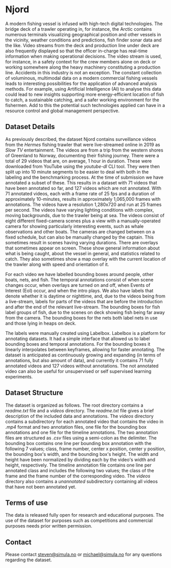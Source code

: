 # Njord

A modern fishing vessel is infused with high-tech digital technologies.  The bridge deck of a trawler operating in, for instance, the Arctic contains numerous terminals visualizing geographical position and other vessels in the vicinity, weather conditions and predictions, fish finder sonar data and the like. Video streams from the deck and production line under deck are also frequently displayed so that the officer in-charge has real-time information when making operational decisions. The video stream is used, for instance, in a safety context for the crew members alone on deck or working somewhere along the heavy machinery constituting a production line. Accidents in this industry is not an exception. The constant collection of voluminous, multimodal data on a modern commercial fishing vessels leads to interesting possibilities for the application of advanced analysis methods. For example, using Artificial Intelligence (AI) to analyse this data could lead to new insights supporting more energy-efficient location of fish to catch, a sustainable catching, and a safer working environment for the fishermen. Add to this the potential such technologies applied can have in a resource control and global management perspective. 

## Dataset Details
As previously described, the dataset Njord contains surveillance videos from the *Hermes* fishing trawler that were live-streamed online in 2019 as *Slow TV* entertainment. The videos are from a trip from the western shores of Greenland to Norway, documenting their fishing journey. There were a total of 29 videos that are, on average, 1 hour in duration. These were downloaded from YouTube using the *youtube-dl* CLI tool. They were then split up into 10 minute segments to be easier to deal with both in the labeling and the benchmarking process. At the time of submission we have annotated a subset of these. This results in a dataset with 71 videos that have been annotated so far, and 127 videos which are not annotated. With 71 annotated videos, each with a frame rate of 25 fps and a duration of approximately 10-minutes, results in approximately 1,065,000 frames with annotations. The videos have a resolution 1,280x720 and run at 25 frames per second. The videos have varying lighting conditions with complex, moving backgrounds, due to the trawler being at sea. The videos consist of eight different fixed-camera scenes plus a view with a manually-operated camera for showing particularly interesting events, such as whale observations and other boats. The cameras are changed between on a fixed schedule, but can also be manually changed by the captain. This sometimes result in scenes having varying durations. There are overlays that sometimes appear on screen. These show general information about what is being caught, about the vessel in general, and statistics related to catch. They also sometimes show a map overlay with the current location of the trawler along with speed and orientation of it.

For each video we have labelled bounding boxes around people, other boats, nets, and fish. The temporal annotations consist of when scene changes occur, when overlays are turned on and off, when Events of Interest (EoI) occur, and when the intro plays. We also have labels that denote whether it is daytime or nighttime, and, due to the videos being from a live-stream, labels for parts of the videos that are before the introduction and after the end of the relevant live-stream. The bounding boxes for fish label groups of fish, due to the scenes on deck showing fish being far away from the camera. The bounding boxes for the nets both label nets in use and those lying in heaps on deck.

The labels were manually created using Labelbox. Labelbox is a platform for annotating datasets. It had a simple interface that allowed us to label bounding boxes and temporal annotations. For the bounding boxes it linearly interpolates between keyframes, allowing for faster annotating. The dataset is anticipated as continuously growing and expanding (in terms of annotations, but also amount of data), and currently it contains 71 fully annotated videos and 127 videos without annotations. The not annotated video can also be useful for unsupervised or self supervised learning experiments.

## Dataset Structure
The dataset is organized as follows. The root directory contains a *readme.txt* file and a *videos* directory. The *readme.txt* file gives a brief description of the included data and annotations. The *videos* directory contains a subdirectory for each annotated video that contains the video in *.mp4* format and two annotation files, one file for the bounding box annotations and one file for the timeline annotations. The two annotation files are structured as *.csv* files using a semi-colon as the delimiter. The bounding box contains one line per bounding box annotation with the following 7 values; class, frame number, center x position, center y position, the bounding box's width, and the bounding box's height. The width and height have been normalized by dividing each by the video's width and height, respectively. The timeline annotation file contains one line per annotated class and includes the following two values; the class of the frame and the frame number of the corresponding video. The *videos* directory also contains a *unannotated* subdirectory containing all videos that have not been annotated yet.

## Terms of use
The data is released fully open for research and educational purposes. The use of the dataset for purposes such as competitions and commercial purposes needs prior written permission.

## Contact
Please contact steven@simula.no or michael@simula.no for any questions regarding the dataset.
